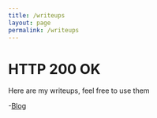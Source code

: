 ```yaml
---
title: /writeups
layout: page
permalink: /writeups
---
```


<h1 id="200">HTTP 200 OK</h1>

<p>Here are my writeups, feel free to use them</p>
-<a href="/writeups/Blog">Blog</a>
